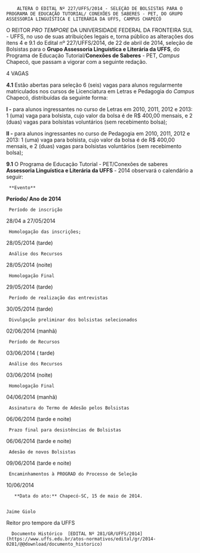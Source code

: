         ALTERA O EDITAL Nº 227/UFFS/2014 - SELEÇÃO DE BOLSISTAS PARA O PROGRAMA DE EDUCAÇÃO TUTORIAL/ CONEXÕES DE SABERES - PET, DO GRUPO ASSESSORIA LINGUÍSTICA E LITERÁRIA DA UFFS, CAMPUS CHAPECÓ  

O REITOR *PRO TEMPORE* DA UNIVERSIDADE FEDERAL DA FRONTEIRA SUL - UFFS, no uso de suas atribuições legais e, torna público as alterações dos itens 4 e 9.1 do Edital nº 227/UFFS/2014, de 22 de abril de 2014, seleção de Bolsistas para o **Grupo Assessoria Linguística e Literária da UFFS**, do Programa de Educação Tutorial/**Conexões de Saberes** - PET, *Campus* Chapecó, que passam a vigorar com a seguinte redação.

   
 4 VAGAS

 **4.1** Estão abertas para seleção 6 (seis) vagas para alunos regularmente matriculados nos cursos de Licenciatura em Letras e Pedagogia do *Campus* Chapecó, distribuídas da seguinte forma:

 **I -** para alunos ingressantes no curso de Letras em 2010, 2011, 2012 e 2013: 1 (uma) vaga para bolsista, cujo valor da bolsa é de R$ 400,00 mensais, e 2 (duas) vagas para bolsistas voluntários (sem recebimento bolsa);

 **II -** para alunos ingressantes no curso de Pedagogia em 2010, 2011, 2012 e 2013: 1 (uma) vaga para bolsista, cujo valor da bolsa é de R$ 400,00 mensais, e 2 (duas) vagas para bolsistas voluntários (sem recebimento bolsa);

 **9.1** O Programa de Educação Tutorial - PET/Conexões de saberes **Assessoria Linguística e Literária da UFFS** - 2014 observará o calendário a seguir:

     **Evento**

   **Período/ Ano de 2014**

     Período de inscrição

   28/04 a 27/05/2014

     Homologação das inscrições;

   28/05/2014 (tarde)

     Análise dos Recursos

   28/05/2014 (noite)

     Homologação Final

   29/05/2014 (tarde)

     Período de realização das entrevistas

   30/05/2014 (tarde)

     Divulgação preliminar dos bolsistas selecionados

   02/06/2014 (manhã)

     Período de Recursos

   03/06/2014 ( tarde)

     Análise dos Recursos

   03/06/2014 (noite)

     Homologação Final

   04/06/2014 (manhã)

     Assinatura do Termo de Adesão pelos Bolsistas

   06/06/2014 (tarde e noite)

     Prazo final para desistências de Bolsistas

   06/06/2014 (tarde e noite)

     Adesão de novos Bolsistas

   09/06/2014 (tarde e noite)

     Encaminhamentos à PROGRAD do Processo de Seleção

   10/06/2014

       **Data do ato:** Chapecó-SC, 15 de maio de 2014.   
 

    Jaime Giolo   
 Reitor pro tempore da UFFS 

      Documento Histórico  [EDITAL Nº 281/GR/UFFS/2014](https://www.uffs.edu.br/atos-normativos/edital/gr/2014-0281/@@download/documento_historico)     
      
